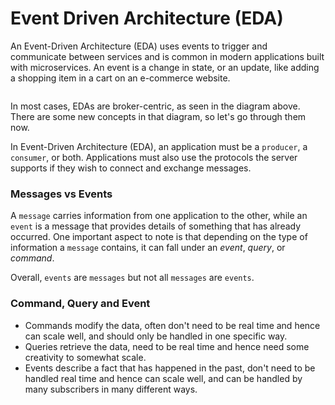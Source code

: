 # Event Driven Architecture (EDA)

An Event-Driven Architecture (EDA) uses events to trigger and communicate between services and is common in modern applications built with microservices. An event is a change in state, or an update, like adding a shopping item in a cart on an e-commerce website.

<figure><img src="../../.gitbook/assets/image.png" alt=""><figcaption></figcaption></figure>

In most cases, EDAs are broker-centric, as seen in the diagram above. There are some new concepts in that diagram, so let's go through them now.

In Event-Driven Architecture (EDA), an application must be a `producer`, a `consumer`, or both. Applications must also use the protocols the server supports if they wish to connect and exchange messages.

### Messages vs Events <a href="#messages-vs-events" id="messages-vs-events"></a>

A `message` carries information from one application to the other, while an `event` is a message that provides details of something that has already occurred. One important aspect to note is that depending on the type of information a `message` contains, it can fall under an _event_, _query_, or _command_.&#x20;

Overall, `events` are `messages` but not all `messages` are `events`.

### Command, Query and  Event <a href="#messages-vs-events" id="messages-vs-events"></a>

* Commands modify the data, often don't need to be real time and hence can scale well, and should only be handled in one specific way.
* Queries retrieve the data, need to be real time and hence need some creativity to somewhat scale.
* Events describe a fact that has happened in the past, don't need to be handled real time and hence can scale well, and can be handled by many subscribers in many different ways.